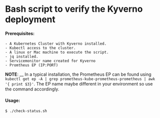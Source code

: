  # Bash script to verify the Kyverno deployment

#### Prerequisites:
    - A Kubernetes Cluster with Kyverno installed.
    - Kubectl access to the cluster.
    - A linux or Mac machine to execute the script.
    - jq installed. 
    - Servicemonitor name created for Kyverno
    - Promtheus EP (IP:PORT)

__NOTE__: __
In a typical installation, the Prometheus EP can be found using `kubectl get ep -A | grep prometheus-kube-prometheus-prometheus | awk '{ print $3}'`. The EP name maybe different in your environment so use the command accordingly. 

#### Usage: 
```
$ ./check-status.sh
```
